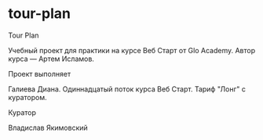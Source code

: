 # tour-plan

Tour Plan

Учебный проект для практики на курсе Веб Старт от Glo Academy. Автор курса — Артем Исламов.

Проект выполняет

Галиева Диана. Одиннадцатый поток курса Веб Старт. Тариф "Лонг" с куратором.

Куратор

Владислав Якимовский
